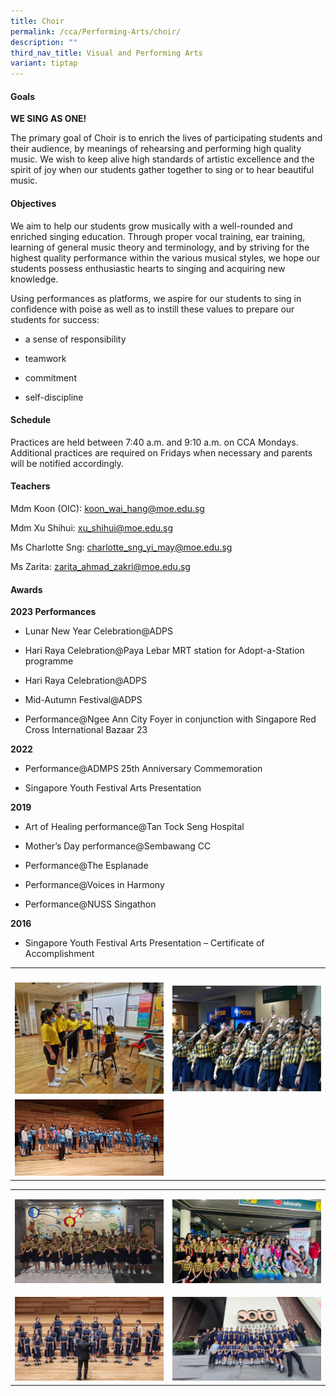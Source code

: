 ```yaml
---
title: Choir
permalink: /cca/Performing-Arts/choir/
description: ""
third_nav_title: Visual and Performing Arts
variant: tiptap
---
```

<h4>Goals</h4>
<p><strong>WE SING AS ONE!</strong>
</p>
<p>The primary goal of Choir is to enrich the lives of participating students
and their audience, by meanings of rehearsing and performing high quality
music. We wish to keep alive high standards of artistic excellence and
the spirit of joy when our students gather together to sing or to hear
beautiful music.</p>
<p></p>
<h4>Objectives</h4>
<p>We aim to help our students grow musically with a well-rounded and enriched
singing education. Through proper vocal training, ear training, learning
of general music theory and terminology, and by striving for the highest
quality performance within the various musical styles, we hope our students
possess enthusiastic hearts to singing and acquiring new knowledge.</p>
<p>Using performances as platforms, we aspire for our students to sing in
confidence with poise as well as to instill these values to prepare our
students for success:</p>
<ul data-tight="true" class="tight">
<li>
<p>a sense of responsibility</p>
</li>
<li>
<p>teamwork</p>
</li>
<li>
<p>commitment</p>
</li>
<li>
<p>self-discipline</p>
</li>
</ul>
<p></p>
<h4>Schedule</h4>
<p>Practices are held between 7:40 a.m. and 9:10 a.m. on CCA Mondays. Additional
practices are required on Fridays when necessary and parents will be notified
accordingly.</p>
<p></p>
<h4>Teachers</h4>
<p>Mdm Koon (OIC): <a href="mailto:koon_wai_hang@moe.edu.sg" rel="noopener noreferrer nofollow" target="_blank">koon_wai_hang@moe.edu.sg</a>
</p>
<p>Mdm Xu Shihui: <a href="mailto:xu_shihui@moe.edu.sg" rel="noopener noreferrer nofollow" target="_blank">xu_shihui@moe.edu.sg</a>
</p>
<p>Ms Charlotte Sng: <a href="mailto:charlotte_sng_yi_may@moe.edu.sg" rel="noopener noreferrer nofollow" target="_blank">charlotte_sng_yi_may@moe.edu.sg</a>
</p>
<p>Ms Zarita: <a href="mailto:zarita_ahmad_zakri@moe.edu.sg" rel="noopener noreferrer nofollow" target="_blank">zarita_ahmad_zakri@moe.edu.sg</a>
</p>
<p></p>
<h4>Awards</h4>
<p><strong>2023 Performances</strong>
</p>
<ul data-tight="true" class="tight">
<li>
<p>Lunar New Year Celebration@ADPS</p>
</li>
<li>
<p>Hari Raya Celebration@Paya Lebar MRT station for Adopt-a-Station programme</p>
</li>
<li>
<p>Hari Raya Celebration@ADPS</p>
</li>
<li>
<p>Mid-Autumn Festival@ADPS</p>
</li>
<li>
<p>Performance@Ngee Ann City Foyer in conjunction with Singapore Red Cross
International Bazaar 23</p>
</li>
</ul>
<p><strong>2022</strong>
</p>
<ul data-tight="true" class="tight">
<li>
<p>Performance@ADMPS 25th Anniversary Commemoration</p>
</li>
<li>
<p>Singapore Youth Festival Arts Presentation</p>
</li>
</ul>
<p><strong>2019</strong>
</p>
<ul data-tight="true" class="tight">
<li>
<p>Art of Healing performance@Tan Tock Seng Hospital</p>
</li>
<li>
<p>Mother’s Day performance@Sembawang CC</p>
</li>
<li>
<p>Performance@The Esplanade</p>
</li>
<li>
<p>Performance@Voices in Harmony</p>
</li>
<li>
<p>Performance@NUSS Singathon</p>
</li>
</ul>
<p><strong>2016</strong>
</p>
<ul data-tight="true" class="tight">
<li>
<p>Singapore Youth Festival Arts Presentation – Certificate of Accomplishment</p>
</li>
</ul>
<table style="minWidth: 50px">
<colgroup>
<col>
<col>
</colgroup>
<tbody>
<tr>
<th rowspan="1" colspan="1">
<p></p>
</th>
<th rowspan="1" colspan="1">
<p></p>
</th>
</tr>
<tr>
<td rowspan="1" colspan="1">
<div class="isomer-image-wrapper">
<img style="width: 100%" height="auto" width="100%" alt="" src="/images/CCA/choir3.jpg">
</div>
</td>
<td rowspan="1" colspan="1">
<div class="isomer-image-wrapper">
<img style="width: 100%" height="auto" width="100%" alt="" src="/images/CCA/choir4.jpg">
</div>
</td>
</tr>
<tr>
<td rowspan="1" colspan="1">
<div class="isomer-image-wrapper">
<img style="width: 100%" height="auto" width="100%" alt="" src="/images/CCA/choir2.jpg">
</div>
</td>
<td rowspan="1" colspan="1">
<p></p>
</td>
</tr>
</tbody>
</table>
<table style="minWidth: 50px">
<colgroup>
<col>
<col>
</colgroup>
<tbody>
<tr>
<td rowspan="1" colspan="1">
<p></p>
<div class="isomer-image-wrapper">
<img style="width: 100%" height="auto" width="100%" alt="" src="/images/CCA/Choir/Choir_school_website4.jpg">
</div>
</td>
<td rowspan="1" colspan="1">
<p></p>
<div class="isomer-image-wrapper">
<img style="width: 100%" height="auto" width="100%" alt="" src="/images/CCA/Choir/Choir_school_website3.jpg">
</div>
</td>
</tr>
<tr>
<td rowspan="1" colspan="1">
<p></p>
<div class="isomer-image-wrapper">
<img style="width: 100%" height="auto" width="100%" alt="" src="/images/CCA/Choir/Choir_school_website2.jpg">
</div>
</td>
<td rowspan="1" colspan="1">
<p></p>
<div class="isomer-image-wrapper">
<img style="width: 100%" height="auto" width="100%" alt="" src="/images/CCA/Choir/Choir_school_website_updates.jpg">
</div>
</td>
</tr>
</tbody>
</table>
<p></p>